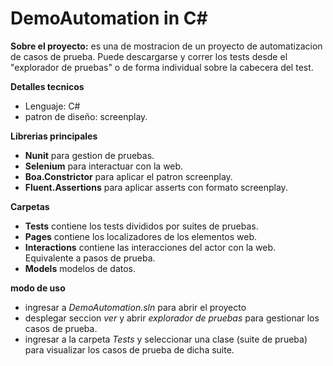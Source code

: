 # DemoAutomation in C#

**Sobre el proyecto:** es una de mostracion de un proyecto de automatizacion de casos de prueba. Puede descargarse y correr los tests desde el "explorador de pruebas" o de forma individual sobre la cabecera del test.

**Detalles tecnicos**
- Lenguaje: C#
- patron de diseño: screenplay.

**Librerias principales**
- **Nunit** para gestion de pruebas.
- **Selenium** para interactuar con la web.
- **Boa.Constrictor** para aplicar el patron screenplay.
- **Fluent.Assertions** para aplicar asserts con formato screenplay.

**Carpetas**
- **Tests** contiene los tests divididos por suites de pruebas.
- **Pages** contiene los localizadores de los elementos web.
- **Interactions** contiene las interacciones del actor con la web. Equivalente a pasos de prueba.
- **Models** modelos de datos.

**modo de uso**
- ingresar a *DemoAutomation.sln* para abrir el proyecto
- desplegar seccion *ver* y abrir *explorador de pruebas* para gestionar los casos de prueba.
- ingresar a la carpeta *Tests* y seleccionar una clase (suite de prueba) para visualizar los casos de prueba de dicha suite.
